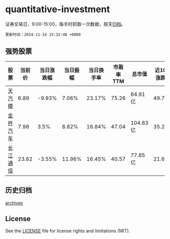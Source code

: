 # quantitative-investment

证券交易日，9:00-15:00，每半时抓取一次数据，按天[归档](archives)。

`更新时间：2024-11-14 15:32:40 +0800`

## 强势股票

|股票|当前价|当日涨跌幅|当日振幅|当日换手率|市盈率TTM|总市值|近10日涨跌幅|
|----|----|----|----|----|----|----|----|
|[天汽模](https://xueqiu.com/S/SZ002510)|6.89|-9.93%|7.06%|23.17%|75.26|64.91亿|49.78%|
|[金杯汽车](https://xueqiu.com/S/SH600609)|7.98|3.5%|8.82%|16.84%|47.04|104.63亿|35.25%|
|[长江通信](https://xueqiu.com/S/SH600345)|23.62|-3.55%|11.96%|16.45%|40.57|77.85亿|21.69%|

## 历史归档

[archives](archives)

## License

See the [LICENSE](LICENSE) file for license rights and limitations (MIT).